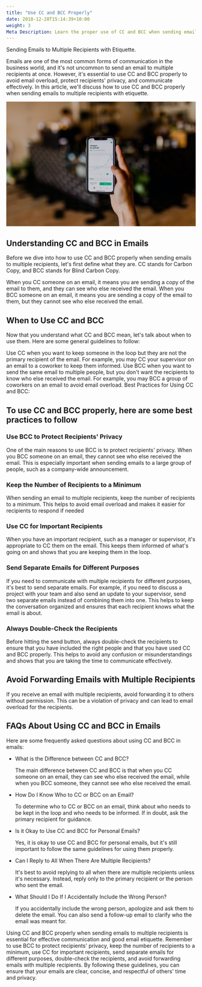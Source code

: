 ```yaml
---
title: "Use CC and BCC Properly"
date: 2018-12-28T15:14:39+10:00
weight: 3
Meta Description: Learn the proper use of CC and BCC when sending emails to multiple recipients with etiquette. Avoid email overload, protect recipients' privacy, and communicate effectively by following these guidelines.
---
```


Sending Emails to Multiple Recipients with Etiquette.

Emails are one of the most common forms of communication in the business world, and it's not uncommon to send an email to multiple recipients at once. However, it's essential to use CC and BCC properly to avoid email overload, protect recipients' privacy, and communicate effectively. In this article, we'll discuss how to use CC and BCC properly when sending emails to multiple recipients with etiquette.

![Accounting Services](/images/austin-distel-nGc5RT2HmF0-unsplash.jpg)

## Understanding CC and BCC in Emails

Before we dive into how to use CC and BCC properly when sending emails to multiple recipients, let's first define what they are. CC stands for Carbon Copy, and BCC stands for Blind Carbon Copy.

When you CC someone on an email, it means you are sending a copy of the email to them, and they can see who else received the email. When you BCC someone on an email, it means you are sending a copy of the email to them, but they cannot see who else received the email.

## When to Use CC and BCC

Now that you understand what CC and BCC mean, let's talk about when to use them. Here are some general guidelines to follow:

Use CC when you want to keep someone in the loop but they are not the primary recipient of the email. For example, you may CC your supervisor on an email to a coworker to keep them informed.
Use BCC when you want to send the same email to multiple people, but you don't want the recipients to know who else received the email. For example, you may BCC a group of coworkers on an email to avoid email overload.
Best Practices for Using CC and BCC:

## To use CC and BCC properly, here are some best practices to follow

### Use BCC to Protect Recipients' Privacy

One of the main reasons to use BCC is to protect recipients' privacy. When you BCC someone on an email, they cannot see who else received the email. This is especially important when sending emails to a large group of people, such as a company-wide announcement.

### Keep the Number of Recipients to a Minimum

When sending an email to multiple recipients, keep the number of recipients to a minimum. This helps to avoid email overload and makes it easier for recipients to respond if needed

### Use CC for Important Recipients

When you have an important recipient, such as a manager or supervisor, it's appropriate to CC them on the email. This keeps them informed of what's going on and shows that you are keeping them in the loop.

### Send Separate Emails for Different Purposes

If you need to communicate with multiple recipients for different purposes, it's best to send separate emails. For example, if you need to discuss a project with your team and also send an update to your supervisor, send two separate emails instead of combining them into one. This helps to keep the conversation organized and ensures that each recipient knows what the email is about.

### Always Double-Check the Recipients

Before hitting the send button, always double-check the recipients to ensure that you have included the right people and that you have used CC and BCC properly. This helps to avoid any confusion or misunderstandings and shows that you are taking the time to communicate effectively.

## Avoid Forwarding Emails with Multiple Recipients

If you receive an email with multiple recipients, avoid forwarding it to others without permission. This can be a violation of privacy and can lead to email overload for the recipients.

## FAQs About Using CC and BCC in Emails

Here are some frequently asked questions about using CC and BCC in emails:
<ul>
<li>What is the Difference between CC and BCC?

The main difference between CC and BCC is that when you CC someone on an email, they can see who else received the email, while when you BCC someone, they cannot see who else received the email.</li>

<li>How Do I Know Who to CC or BCC on an Email?

To determine who to CC or BCC on an email, think about who needs to be kept in the loop and who needs to be informed. If in doubt, ask the primary recipient for guidance.</li>

<li>
Is it Okay to Use CC and BCC for Personal Emails?

Yes, it is okay to use CC and BCC for personal emails, but it's still important to follow the same guidelines for using them properly.
</li>

<li>
Can I Reply to All When There Are Multiple Recipients?

It's best to avoid replying to all when there are multiple recipients unless it's necessary. Instead, reply only to the primary recipient or the person who sent the email.</li>

<li>
What Should I Do If I Accidentally Include the Wrong Person?

If you accidentally include the wrong person, apologize and ask them to delete the email. You can also send a follow-up email to clarify who the email was meant for.</li>
</ul>

Using CC and BCC properly when sending emails to multiple recipients is essential for effective communication and good email etiquette. Remember to use BCC to protect recipients' privacy, keep the number of recipients to a minimum, use CC for important recipients, send separate emails for different purposes, double-check the recipients, and avoid forwarding emails with multiple recipients. By following these guidelines, you can ensure that your emails are clear, concise, and respectful of others' time and privacy.
